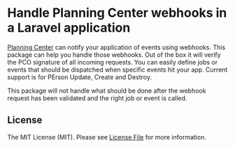 # Handle Planning Center webhooks in a Laravel application

[Planning Center](https://planningcenteronline.com) can notify your application of events using webhooks. This package can help you 
handle those webhooks. Out of the box it will verify the PCO signature of all incoming requests. You can easily define jobs 
or events that should be dispatched when specific events hit your app. Current support is for PErson Update, Create and Destroy.

This package will not handle what should be done after the webhook request has been validated and the right job or event is called.

## License

The MIT License (MIT). Please see [License File](LICENSE.md) for more information.
